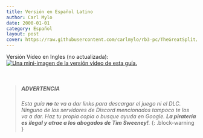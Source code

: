 ```yaml
---
title: Versión en Español Latino
author: Carl Mylo
date: 2000-01-01
category: Español
layout: post
cover: https://raw.githubusercontent.com/carlmylo/rb3-pc/TheGreatSplit/assets/images/banners/rb3dx.png
---
```


Versión Vídeo en Ingles (no actualizada):  
[![Una mini-imagen de la versión vídeo de esta guía.](https://raw.githubusercontent.com/carlmylo/rb3-pc/TheGreatSplit/assets/images/xtra/vidthumb.jpg)](https://www.youtube.com/watch?v=sramU-Xdhrs "How to play Rock Band 3 on PC (with RPCS3) - YouTube")

<br/>

> ##### ADVERTENCIA
>
> _Esta guía **no** te va a dar links para descargar el juego ni el DLC. Ninguno de los servidores de Discord mencionados tampoco te los va a dar. Haz tu propia copia o busque ayuda en Google. **La piratería es ilegal y atrae a los abogados de Tim Sweeney!**._
{: .block-warning  }